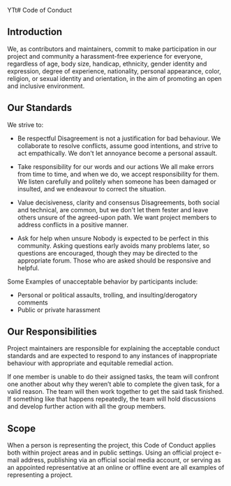 YTt# Code of Conduct

## Introduction

We, as contributors and maintainers, commit to make participation in our project and community a harassment-free experience for everyone, regardless of age, body size, handicap, ethnicity, gender identity and expression, degree of experience, nationality, personal appearance, color, religion, or sexual identity and orientation, in the aim of promoting an open and inclusive environment.

## Our Standards

We strive to:

* Be respectful
Disagreement is not a justification for bad behaviour. We collaborate to resolve conflicts, assume good intentions, and strive to act empathically. We don't let annoyance become a personal assault. 

* Take responsibility for our words and our actions
We all make errors from time to time, and when we do, we accept responsibility for them. We listen carefully and politely when someone has been damaged or insulted, and we endeavour to correct the situation.

* Value decisiveness, clarity and consensus
Disagreements, both social and technical, are common, but we don't let them fester and leave others unsure of the agreed-upon path. We want project members to address conflicts in a positive manner. 

* Ask for help when unsure
Nobody is expected to be perfect in this community. Asking questions early avoids many problems later, so questions are encouraged, though they may be directed to the appropriate forum. Those who are asked should be responsive and helpful.

Some Examples of unacceptable behavior by participants include:

* Personal or political assaults, trolling, and insulting/derogatory comments
* Public or private harassment

## Our Responsibilities

Project maintainers are responsible for explaining the acceptable conduct standards and are expected to respond to any instances of inappropriate behaviour with appropriate and equitable remedial action.

If one member is unable to do their assigned tasks,  the team will confront one another about why they weren’t able to complete the given task, for a valid reason. The team will then work together to get the said task finished. If something like that happens repeatedly, the team will hold discussions and develop further action with all the group members.

## Scope

When a person is representing the project, this Code of Conduct applies both within project areas and in public settings. Using an official project e-mail address, publishing via an official social media account, or serving as an appointed representative at an online or offline event are all examples of representing a project.